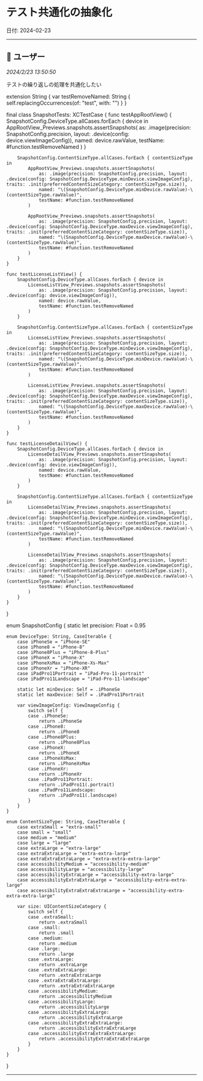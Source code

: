 # テスト共通化の抽象化

日付: 2024-02-23

---

## 👤 ユーザー
*2024/2/23 13:50:50*

テストの繰り返しの処理を共通化したい

extension String {
    var testRemoveNamed: String {
        self.replacingOccurrences(of: "test", with: "")
    }
}

final class SnapshotTests: XCTestCase {
    func testAppRootView() {
        SnapshotConfig.DeviceType.allCases.forEach { device in
            AppRootView_Previews.snapshots.assertSnapshots(
                as: .image(precision: SnapshotConfig.precision, layout: .device(config: device.viewImageConfig)),
                named: device.rawValue,
                testName: #function.testRemoveNamed
            )
        }

        SnapshotConfig.ContentSizeType.allCases.forEach { contentSizeType in
            AppRootView_Previews.snapshots.assertSnapshots(
                as: .image(precision: SnapshotConfig.precision, layout: .device(config: SnapshotConfig.DeviceType.minDevice.viewImageConfig), traits: .init(preferredContentSizeCategory: contentSizeType.size)),
                named: "\(SnapshotConfig.DeviceType.minDevice.rawValue)-\(contentSizeType.rawValue)",
                testName: #function.testRemoveNamed
            )
            
            AppRootView_Previews.snapshots.assertSnapshots(
                as: .image(precision: SnapshotConfig.precision, layout: .device(config: SnapshotConfig.DeviceType.maxDevice.viewImageConfig), traits: .init(preferredContentSizeCategory: contentSizeType.size)),
                named: "\(SnapshotConfig.DeviceType.maxDevice.rawValue)-\(contentSizeType.rawValue)",
                testName: #function.testRemoveNamed
            )
        }
    }
    
    func testLicenseListView() {
        SnapshotConfig.DeviceType.allCases.forEach { device in
            LicenseListView_Previews.snapshots.assertSnapshots(
                as: .image(precision: SnapshotConfig.precision, layout: .device(config: device.viewImageConfig)),
                named: device.rawValue,
                testName: #function.testRemoveNamed
            )
        }

        SnapshotConfig.ContentSizeType.allCases.forEach { contentSizeType in
            LicenseListView_Previews.snapshots.assertSnapshots(
                as: .image(precision: SnapshotConfig.precision, layout: .device(config: SnapshotConfig.DeviceType.minDevice.viewImageConfig), traits: .init(preferredContentSizeCategory: contentSizeType.size)),
                named: "\(SnapshotConfig.DeviceType.minDevice.rawValue)-\(contentSizeType.rawValue)",
                testName: #function.testRemoveNamed
            )
            
            LicenseListView_Previews.snapshots.assertSnapshots(
                as: .image(precision: SnapshotConfig.precision, layout: .device(config: SnapshotConfig.DeviceType.maxDevice.viewImageConfig), traits: .init(preferredContentSizeCategory: contentSizeType.size)),
                named: "\(SnapshotConfig.DeviceType.maxDevice.rawValue)-\(contentSizeType.rawValue)",
                testName: #function.testRemoveNamed
            )
        }
    }
    
    func testLicenseDetailView() {
        SnapshotConfig.DeviceType.allCases.forEach { device in
            LicenseDetailView_Previews.snapshots.assertSnapshots(
                as: .image(precision: SnapshotConfig.precision, layout: .device(config: device.viewImageConfig)),
                named: device.rawValue,
                testName: #function.testRemoveNamed
            )
        }

        SnapshotConfig.ContentSizeType.allCases.forEach { contentSizeType in
            LicenseDetailView_Previews.snapshots.assertSnapshots(
                as: .image(precision: SnapshotConfig.precision, layout: .device(config: SnapshotConfig.DeviceType.minDevice.viewImageConfig), traits: .init(preferredContentSizeCategory: contentSizeType.size)),
                named: "\(SnapshotConfig.DeviceType.minDevice.rawValue)-\(contentSizeType.rawValue)",
                testName: #function.testRemoveNamed
            )
            
            LicenseDetailView_Previews.snapshots.assertSnapshots(
                as: .image(precision: SnapshotConfig.precision, layout: .device(config: SnapshotConfig.DeviceType.maxDevice.viewImageConfig), traits: .init(preferredContentSizeCategory: contentSizeType.size)),
                named: "\(SnapshotConfig.DeviceType.maxDevice.rawValue)-\(contentSizeType.rawValue)",
                testName: #function.testRemoveNamed
            )
        }
    }
}

enum SnapshotConfig {
    static let precision: Float = 0.95
    
    enum DeviceType: String, CaseIterable {
        case iPhoneSe = "iPhone-SE"
        case iPhone8 = "iPhone-8"
        case iPhone8Plus = "iPhone-8-Plus"
        case iPhoneX = "iPhone-X"
        case iPhoneXsMax = "iPhone-Xs-Max"
        case iPhoneXr = "iPhone-XR"
        case iPadPro11Portrait = "iPad-Pro-11-portrait"
        case iPadPro11Landscape = "iPad-Pro-11-landscape"
        
        static let minDevice: Self = .iPhoneSe
        static let maxDevice: Self = .iPadPro11Portrait
        
        var viewImageConfig: ViewImageConfig {
            switch self {
            case .iPhoneSe:
                return .iPhoneSe
            case .iPhone8:
                return .iPhone8
            case .iPhone8Plus:
                return .iPhone8Plus
            case .iPhoneX:
                return .iPhoneX
            case .iPhoneXsMax:
                return .iPhoneXsMax
            case .iPhoneXr:
                return .iPhoneXr
            case .iPadPro11Portrait:
                return .iPadPro11(.portrait)
            case .iPadPro11Landscape:
                return .iPadPro11(.landscape)
            }
        }
    }

    enum ContentSizeType: String, CaseIterable {
        case extraSmall = "extra-small"
        case small = "small"
        case medium = "medium"
        case large = "large"
        case extraLarge = "extra-large"
        case extraExtraLarge = "extra-extra-large"
        case extraExtraExtraLarge = "extra-extra-extra-large"
        case accessibilityMedium = "accessibility-medium"
        case accessibilityLarge = "accessibility-large"
        case accessibilityExtraLarge = "accessibility-extra-large"
        case accessibilityExtraExtraLarge = "accessibility-extra-extra-large"
        case accessibilityExtraExtraExtraLarge = "accessibility-extra-extra-extra-large"
        
        var size: UIContentSizeCategory {
            switch self {
            case .extraSmall:
                return .extraSmall
            case .small:
                return .small
            case .medium:
                return .medium
            case .large:
                return .large
            case .extraLarge:
                return .extraLarge
            case .extraExtraLarge:
                return .extraExtraLarge
            case .extraExtraExtraLarge:
                return .extraExtraExtraLarge
            case .accessibilityMedium:
                return .accessibilityMedium
            case .accessibilityLarge:
                return .accessibilityLarge
            case .accessibilityExtraLarge:
                return .accessibilityExtraLarge
            case .accessibilityExtraExtraLarge:
                return .accessibilityExtraExtraLarge
            case .accessibilityExtraExtraExtraLarge:
                return .accessibilityExtraExtraExtraLarge
            }
        }
    }
}

---
